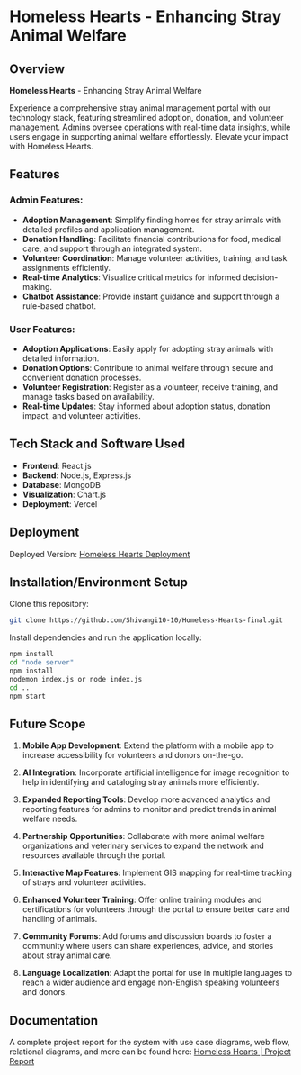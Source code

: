 # Homeless Hearts - Enhancing Stray Animal Welfare

## Overview

**Homeless Hearts** - Enhancing Stray Animal Welfare

Experience a comprehensive stray animal management portal with our technology stack, featuring streamlined adoption, donation, and volunteer management. Admins oversee operations with real-time data insights, while users engage in supporting animal welfare effortlessly. Elevate your impact with Homeless Hearts.

## Features

### Admin Features:

- **Adoption Management**: Simplify finding homes for stray animals with detailed profiles and application management.
- **Donation Handling**: Facilitate financial contributions for food, medical care, and support through an integrated system.
- **Volunteer Coordination**: Manage volunteer activities, training, and task assignments efficiently.
- **Real-time Analytics**: Visualize critical metrics for informed decision-making.
- **Chatbot Assistance**: Provide instant guidance and support through a rule-based chatbot.

### User Features:

- **Adoption Applications**: Easily apply for adopting stray animals with detailed information.
- **Donation Options**: Contribute to animal welfare through secure and convenient donation processes.
- **Volunteer Registration**: Register as a volunteer, receive training, and manage tasks based on availability.
- **Real-time Updates**: Stay informed about adoption status, donation impact, and volunteer activities.

## Tech Stack and Software Used

- **Frontend**: React.js
- **Backend**: Node.js, Express.js
- **Database**: MongoDB
- **Visualization**: Chart.js
- **Deployment**: Vercel

## Deployment

Deployed Version: [Homeless Hearts Deployment](https://homeless-hearts-final.vercel.app/)

## Installation/Environment Setup

Clone this repository:

```bash
git clone https://github.com/Shivangi10-10/Homeless-Hearts-final.git
```

Install dependencies and run the application locally:

```bash
npm install
cd "node server"
npm install
nodemon index.js or node index.js 
cd ..
npm start
```

## Future Scope

1. **Mobile App Development**: Extend the platform with a mobile app to increase accessibility for volunteers and donors on-the-go.
   
2. **AI Integration**: Incorporate artificial intelligence for image recognition to help in identifying and cataloging stray animals more efficiently.
   
3. **Expanded Reporting Tools**: Develop more advanced analytics and reporting features for admins to monitor and predict trends in animal welfare needs.
   
4. **Partnership Opportunities**: Collaborate with more animal welfare organizations and veterinary services to expand the network and resources available through the portal.
   
5. **Interactive Map Features**: Implement GIS mapping for real-time tracking of strays and volunteer activities.
   
6. **Enhanced Volunteer Training**: Offer online training modules and certifications for volunteers through the portal to ensure better care and handling of animals.
   
7. **Community Forums**: Add forums and discussion boards to foster a community where users can share experiences, advice, and stories about stray animal care.
   
8. **Language Localization**: Adapt the portal for use in multiple languages to reach a wider audience and engage non-English speaking volunteers and donors.

## Documentation

A complete project report for the system with use case diagrams, web flow, relational diagrams, and more can be found here: [Homeless Hearts | Project Report](https://github.com/Shivangi10-10/Homeless-Hearts-final/blob/main/Homeless%20Hearts.pdf)


